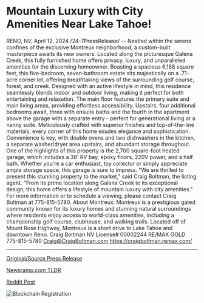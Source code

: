 # Mountain Luxury with City Amenities Near Lake Tahoe!

RENO, NV, April 12, 2024 /24-7PressRelease/ -- Nestled within the serene confines of the exclusive Montreux neighborhood, a custom-built masterpiece awaits its new owners. Located along the picturesque Galena Creek, this fully furnished home offers privacy, luxury, and unparalleled amenities for the discerning homeowner.  Boasting a spacious 6,188 square feet, this five-bedroom, seven-bathroom estate sits majestically on a .71-acre corner lot, offering breathtaking views of the surrounding golf course, forest, and creek. Designed with an active lifestyle in mind, this residence seamlessly blends indoor and outdoor living, making it perfect for both entertaining and relaxation.  The main floor features the primary suite and main living areas, providing effortless accessibility. Upstairs, four additional bedrooms await, three with ensuite baths and the fourth in the apartment above the garage with a separate entry - perfect for generational living or a nanny suite.  Meticulously crafted with superior finishes and top-of-the-line materials, every corner of this home exudes elegance and sophistication. Convenience is key, with double ovens and two dishwashers in the kitchen, a separate washer/dryer area upstairs, and abundant storage throughout.  One of the highlights of this property is the 2,700 square-foot heated garage, which includes a 38' RV bay, epoxy floors, 220V power, and a half bath. Whether you're a car enthusiast, toy collector or simply appreciate ample storage space, this garage is sure to impress.  "We are thrilled to present this stunning property to the market," said Craig Boltman, the listing agent. "From its prime location along Galena Creek to its exceptional design, this home offers a lifestyle of mountain luxury with city amenities."  For more information or to schedule a viewing, please contact Craig Boltman at 775-815-5780.  About Montreux:  Montreux is a prestigious gated community known for its luxury homes and stunning natural surroundings where residents enjoy access to world-class amenities, including a championship golf course, clubhouse, and walking trails. Located off of Mount Rose Highway, Montreux is a short drive to Lake Tahoe and downtown Reno.  Craig Boltman NV License# 00002244 RE/MAX GOLD 775-815-5780 Craig@CraigBoltman.com https://craigboltman.remax.com/ 

---

[Original/Source Press Release](https://www.24-7pressrelease.com/press-release/510002/mountain-luxury-with-city-amenities-near-lake-tahoe)
                    

[Newsramp.com TLDR](https://newsramp.com/curated-news/luxury-home-in-montreux-neighborhood-offers-privacy-and-elegance/bb612f87a9c24a6845ba9515ee70721b) 

 



[Reddit Post](https://www.reddit.com/r/RealEstate_NewsRamp/comments/1c22wqf/luxury_home_in_montreux_neighborhood_offers/) 



![Blockchain Registration](https://cdn.newsramp.app/24-7PressRelease/qrcode/244/12/yarnaVDS.webp)